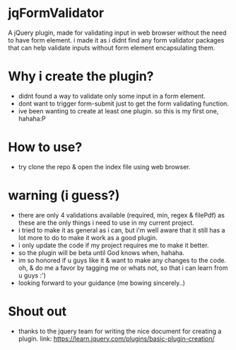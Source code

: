 # jqFormValidator

A jQuery plugin, made for validating input in web browser without the need to have form element. 
i made it as i didnt find any form validator packages that can help validate inputs without form element encapsulating them. 


# Why i create the plugin?
- didnt found a way to validate only some input in a form element. 
- dont want to trigger form-submit just to get the form validating function. 
- ive been wanting to create at least one plugin. so this is my first one, hahaha:P

# How to use?
- try clone the repo & open the index file using web browser.

# warning (i guess?)
- there are only 4 validations available (required, min, regex & filePdf) as these are the only things i need to use in my current project.
- i tried to make it as general as i can, but i'm well aware that it still has a lot more to do to make it work as a good plugin.
- i only update the code if my project requires me to make it better. 
- so the plugin will be beta until God knows when, hahaha.
- im so honored if u guys like it & want to make any changes to the code. oh, & do me a favor by tagging me or whats not, so that i can learn from u guys :')
- looking forward to your guidance (me bowing sincerely..) 

# Shout out
- thanks to the jquery team for writing the nice document for creating a plugin.
link: https://learn.jquery.com/plugins/basic-plugin-creation/
